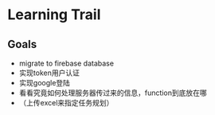 # Learning Trail

## Goals

- migrate to firebase database
- 实现token用户认证
- 实现google登陆
- 看看究竟如何处理服务器传过来的信息，function到底放在哪
- （上传excel来指定任务规划）
